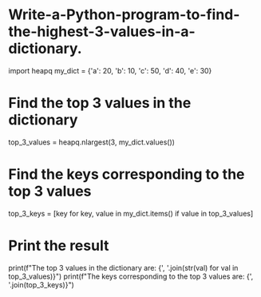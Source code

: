 # Write-a-Python-program-to-find-the-highest-3-values-in-a-dictionary.
import heapq
my_dict = {'a': 20, 'b': 10, 'c': 50, 'd': 40, 'e': 30}
# Find the top 3 values in the dictionary
top_3_values = heapq.nlargest(3, my_dict.values())
# Find the keys corresponding to the top 3 values
top_3_keys = [key for key, value in my_dict.items() if value in top_3_values]
# Print the result
print(f"The top 3 values in the dictionary are: {', '.join(str(val) for val in
top_3_values)}")
print(f"The keys corresponding to the top 3 values are: {', '.join(top_3_keys)}")
